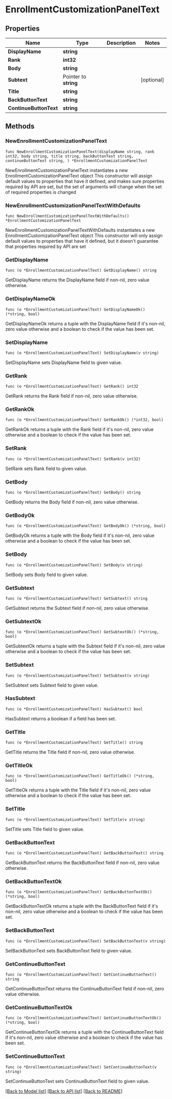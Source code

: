 # EnrollmentCustomizationPanelText

## Properties

Name | Type | Description | Notes
------------ | ------------- | ------------- | -------------
**DisplayName** | **string** |  | 
**Rank** | **int32** |  | 
**Body** | **string** |  | 
**Subtext** | Pointer to **string** |  | [optional] 
**Title** | **string** |  | 
**BackButtonText** | **string** |  | 
**ContinueButtonText** | **string** |  | 

## Methods

### NewEnrollmentCustomizationPanelText

`func NewEnrollmentCustomizationPanelText(displayName string, rank int32, body string, title string, backButtonText string, continueButtonText string, ) *EnrollmentCustomizationPanelText`

NewEnrollmentCustomizationPanelText instantiates a new EnrollmentCustomizationPanelText object
This constructor will assign default values to properties that have it defined,
and makes sure properties required by API are set, but the set of arguments
will change when the set of required properties is changed

### NewEnrollmentCustomizationPanelTextWithDefaults

`func NewEnrollmentCustomizationPanelTextWithDefaults() *EnrollmentCustomizationPanelText`

NewEnrollmentCustomizationPanelTextWithDefaults instantiates a new EnrollmentCustomizationPanelText object
This constructor will only assign default values to properties that have it defined,
but it doesn't guarantee that properties required by API are set

### GetDisplayName

`func (o *EnrollmentCustomizationPanelText) GetDisplayName() string`

GetDisplayName returns the DisplayName field if non-nil, zero value otherwise.

### GetDisplayNameOk

`func (o *EnrollmentCustomizationPanelText) GetDisplayNameOk() (*string, bool)`

GetDisplayNameOk returns a tuple with the DisplayName field if it's non-nil, zero value otherwise
and a boolean to check if the value has been set.

### SetDisplayName

`func (o *EnrollmentCustomizationPanelText) SetDisplayName(v string)`

SetDisplayName sets DisplayName field to given value.


### GetRank

`func (o *EnrollmentCustomizationPanelText) GetRank() int32`

GetRank returns the Rank field if non-nil, zero value otherwise.

### GetRankOk

`func (o *EnrollmentCustomizationPanelText) GetRankOk() (*int32, bool)`

GetRankOk returns a tuple with the Rank field if it's non-nil, zero value otherwise
and a boolean to check if the value has been set.

### SetRank

`func (o *EnrollmentCustomizationPanelText) SetRank(v int32)`

SetRank sets Rank field to given value.


### GetBody

`func (o *EnrollmentCustomizationPanelText) GetBody() string`

GetBody returns the Body field if non-nil, zero value otherwise.

### GetBodyOk

`func (o *EnrollmentCustomizationPanelText) GetBodyOk() (*string, bool)`

GetBodyOk returns a tuple with the Body field if it's non-nil, zero value otherwise
and a boolean to check if the value has been set.

### SetBody

`func (o *EnrollmentCustomizationPanelText) SetBody(v string)`

SetBody sets Body field to given value.


### GetSubtext

`func (o *EnrollmentCustomizationPanelText) GetSubtext() string`

GetSubtext returns the Subtext field if non-nil, zero value otherwise.

### GetSubtextOk

`func (o *EnrollmentCustomizationPanelText) GetSubtextOk() (*string, bool)`

GetSubtextOk returns a tuple with the Subtext field if it's non-nil, zero value otherwise
and a boolean to check if the value has been set.

### SetSubtext

`func (o *EnrollmentCustomizationPanelText) SetSubtext(v string)`

SetSubtext sets Subtext field to given value.

### HasSubtext

`func (o *EnrollmentCustomizationPanelText) HasSubtext() bool`

HasSubtext returns a boolean if a field has been set.

### GetTitle

`func (o *EnrollmentCustomizationPanelText) GetTitle() string`

GetTitle returns the Title field if non-nil, zero value otherwise.

### GetTitleOk

`func (o *EnrollmentCustomizationPanelText) GetTitleOk() (*string, bool)`

GetTitleOk returns a tuple with the Title field if it's non-nil, zero value otherwise
and a boolean to check if the value has been set.

### SetTitle

`func (o *EnrollmentCustomizationPanelText) SetTitle(v string)`

SetTitle sets Title field to given value.


### GetBackButtonText

`func (o *EnrollmentCustomizationPanelText) GetBackButtonText() string`

GetBackButtonText returns the BackButtonText field if non-nil, zero value otherwise.

### GetBackButtonTextOk

`func (o *EnrollmentCustomizationPanelText) GetBackButtonTextOk() (*string, bool)`

GetBackButtonTextOk returns a tuple with the BackButtonText field if it's non-nil, zero value otherwise
and a boolean to check if the value has been set.

### SetBackButtonText

`func (o *EnrollmentCustomizationPanelText) SetBackButtonText(v string)`

SetBackButtonText sets BackButtonText field to given value.


### GetContinueButtonText

`func (o *EnrollmentCustomizationPanelText) GetContinueButtonText() string`

GetContinueButtonText returns the ContinueButtonText field if non-nil, zero value otherwise.

### GetContinueButtonTextOk

`func (o *EnrollmentCustomizationPanelText) GetContinueButtonTextOk() (*string, bool)`

GetContinueButtonTextOk returns a tuple with the ContinueButtonText field if it's non-nil, zero value otherwise
and a boolean to check if the value has been set.

### SetContinueButtonText

`func (o *EnrollmentCustomizationPanelText) SetContinueButtonText(v string)`

SetContinueButtonText sets ContinueButtonText field to given value.



[[Back to Model list]](../README.md#documentation-for-models) [[Back to API list]](../README.md#documentation-for-api-endpoints) [[Back to README]](../README.md)


